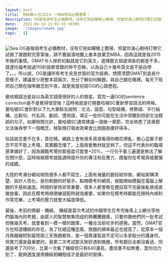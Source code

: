 ```yaml
---
layout: post
title:  MBA懶人包10之4 一MBA考試必勝書單！
description: OG是每個考生必備教材，沒有它宛如矇眼上戰場，但當你滿心期待打開它試做了...
date:   2021-04-10 15:01:35 +0300
image:  '/images/new04.jpg'
tags:   []
---
```

![Sea]({{site.baseurl}}/images/new04-0.jpg)
OG是每個考生必備教材，沒有它宛如矇眼上戰場，但當你滿心期待打開它試做了幾題對完答案後，請不要崩潰地闔上書本放棄念MBA，因為這就是我2015年做的事情。GMAT令人挫折的點就是它的英文，選擇題五個選項長的都差不多，就連托福考超過110的我都曾錯的慘不忍睹，以為自己十幾年英文是不是白學了。。。所以說，OG是讓所有考生見見世面的官方經典，想摸清楚GMAT到底長什麼樣子，建議至少把整本寫兩次，充分了解如何解題，與自己錯在哪裡。每天下班把自己關在咖啡廳念到午夜，就是我當初寫OG的心路歷程。


曼哈頓語法是自以為英文語感很好的人的救星。寫完一遍OG的sentence correction是不是覺得很受挫？這時候就是打開曼哈頓SC重新學習語法的時候。曼哈頓SC會針對以下九大重點去說明：文法、語意、句型結構、修飾語、平行結構、比較句、代名詞、動詞、慣用語，導正一些你可能在生活中常聽到但卻文法錯誤的句子。如果時間允許，曼哈頓SC通常建議一週做一章節，完全熟悉了該章節文法後再學下一個概念，穩紮穩打吸收效果會比囫圇吞棗好得多。

俗話說念書不在多，貴在精。網路上會有很多資源看得你眼花撩亂，擔心這輩子都念不完不能上考場，其實觀念懂了，上面兩套教材就足夠了，但這不代表你的臨場感準備好了，因為親臨考場你緊張度可能會+20%，一行句子看三遍還是無法了解在問什麼，這時候做模考就能適時提升你的專注和反應力，模擬你在考場真槍實彈的成績。

大陸的考滿分網站相信很多人都不陌生，上面有海量的題目給你做，網站架構清楚、設計人性化，是你刷題的好幫手。點開模考的網頁，就能開始模擬在電腦上解題的手感和速度。時間的掌控非常重要，很多人都會敗在題目寫不完最後亂猜或直接放棄，因此在模考時順便練習配時就很重要，如果你在模考時都能在限時內順利作答完畢，上考場的壓力就會大幅度降低。

最後，考前的佛腳 - 機經。
機經是當次考試的中國學生在考完後馬上上網分享他們腦海內的考題，由眾人的智慧聚集而成的熱騰騰題庫，只要你跟他們同一批考試但晚幾天考，就會看到一模一樣的題庫，一種合法偷吃步的感覺。當然，GMAT官方也知道機經的存在，為了杜絕這種歪風，換題的頻率最近也提高了，從原本一個月換題縮短到最短兩三天換題都有，是一個靠運氣說不定可以多拿點分的護身符。但實力還是最重要的，我第二次考試那天剛好遇到換題，所有題目全都沒看過，但還是考了700分，比第一次看了機經但只有640還高，盡信書不如無書，當你功力到了，能夠適度運用機經相輔相成才是最好的發揮。

